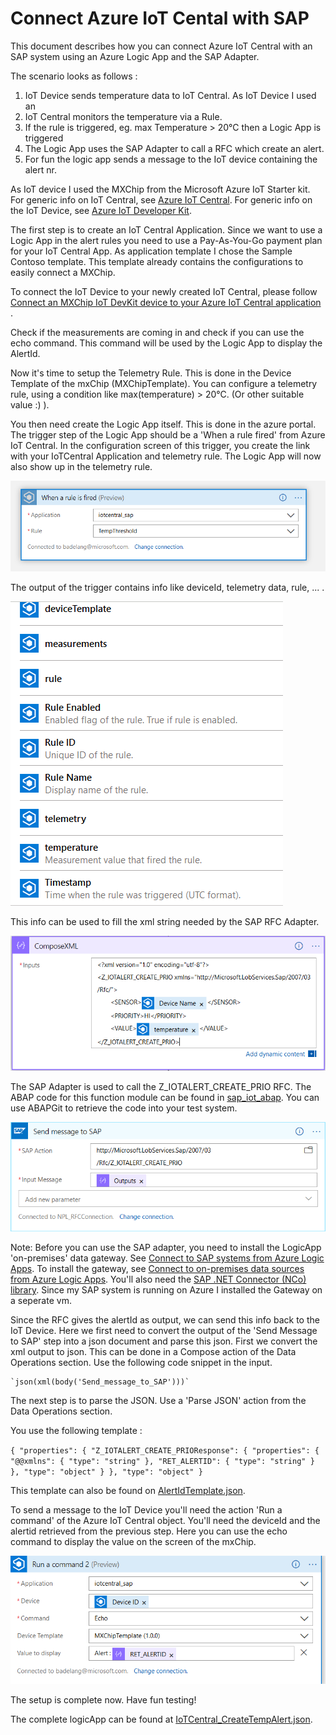 # Connect Azure IoT Cental with SAP

This document describes how you can connect Azure IoT Central with an SAP system using an Azure Logic App and the SAP Adapter.

The scenario looks as follows :
1. IoT Device sends temperature data to IoT Central. As IoT Device I used an 
2. IoT Central monitors the temperature via a Rule.
3. If the rule is triggered, eg. max Temperature > 20°C then a Logic App is triggered
4. The Logic App uses the SAP Adapter to call a RFC which create an alert.
5. For fun the logic app sends a message to the IoT device containing the alert nr.

As IoT device I used the MXChip from the Microsoft Azure IoT Starter kit. 
For generic info on IoT Central, see [Azure IoT Central](https://azure.microsoft.com/en-us/services/iot-central/).
For generic info on the IoT Device, see [Azure IoT Developer Kit](https://microsoft.github.io/azure-iot-developer-kit/).

The first step is to create an IoT Central Application. Since we want to use a Logic App in the alert rules you need to use a Pay-As-You-Go payment plan for your IoT Central App. As application template I chose the Sample Contoso template. This template already contains the configurations to easily connect a MXChip.

To connect the IoT Device to your newly created IoT Central, please follow [Connect an MXChip IoT DevKit device to your Azure IoT Central application](https://docs.microsoft.com/en-us/azure/iot-central/howto-connect-devkit) .

Check if the measurements are coming in and check if you can use the echo command. This command will be used by the Logic App to display the AlertId.

Now it's time to setup the Telemetry Rule. This is done in the Device Template of the mxChip (MXChipTemplate). You can configure a telemetry rule, using a condition like max(temperature) > 20°C. (Or other suitable value :) ).

You then need create the Logic App itself. This is done in the azure portal. 
The trigger step of the Logic App should be a 'When a rule fired' from Azure IoT Central. In the configuration screen of this trigger, you create the link with your IoTCentral Application and telemetry rule. The Logic App will now also show up in the telemetry rule.

![](LogicApp_fired.PNG "Logic App Trigger")

The output of the trigger contains info like deviceId, telemetry data, rule, ... .

![](triggerData.PNG "Trigger Data")

This info can be used to fill the xml string needed by the SAP RFC Adapter. 

![](composeXml.PNG "Compose XML for RFC Adapter")

The SAP Adapter is used to call the Z_IOTALERT_CREATE_PRIO RFC. The ABAP code for this function module can be found in [sap_iot_abap](https://github.com/bdelangh/sap_iot_abap). You can use ABAPGit to retrieve the code into your test system.

![](RFCAdapter.PNG "SAP RFC Adapter")

Note: Before you can use the SAP adapter, you need to install the LogicApp 'on-premises' data gateway. See [Connect to SAP systems from Azure Logic Apps](https://docs.microsoft.com/en-us/azure/logic-apps/logic-apps-using-sap-connector).
To install the gateway, see [Connect to on-premises data sources from Azure Logic Apps](https://docs.microsoft.com/en-us/azure/logic-apps/logic-apps-gateway-connection). You'll also need the [SAP .NET Connector (NCo) library](https://support.sap.com/en/product/connectors/msnet.html). Since my SAP system is running on Azure I installed the Gateway on a seperate vm.

Since the RFC gives the alertId as output, we can send this info back to the IoT Device. Here we first need to convert the output of the 'Send Message to SAP' step into a json document and parse this json. 
First we convert the xml output to json. This can be done in a Compose action of the Data Operations section. Use the following code snippet in the input.

	`json(xml(body('Send_message_to_SAP')))`

The next step is to parse the JSON. Use a 'Parse JSON' action from the Data Operations section.

You use the following template :

`{
    "properties": {
        "Z_IOTALERT_CREATE_PRIOResponse": {
            "properties": {
                "@@xmlns": {
                    "type": "string"
                },
                "RET_ALERTID": {
                    "type": "string"
                }
            },
            "type": "object"
        }
    },
    "type": "object"
}`

This template can also be found on [AlertIdTemplate.json](https://github.com/bdelangh/SAP-IoT-Cental/blob/master/AlertIdTemplate.json).

To send a message to the IoT Device you'll need the action 'Run a command' of the Azure IoT Central object.
You'll need the deviceId and the alertid retrieved from the previous step.
Here you can use the echo command to display the value on the screen of the mxChip.

![](echoCommand.PNG "Echo Command")

The setup is complete now. Have fun testing!

The complete logicApp can be found at [IoTCentral_CreateTempAlert.json](https://github.com/bdelangh/SAP-IoT-Cental/blob/master/IoTCentral_CreateTempAlert.json).
